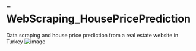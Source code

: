 # -WebScraping_HousePricePrediction
Data scraping and house price prediction from a real estate website in Turkey
![image](https://user-images.githubusercontent.com/58051004/147223667-812baa56-77e9-4de0-a208-2d0f67e521e2.png)
